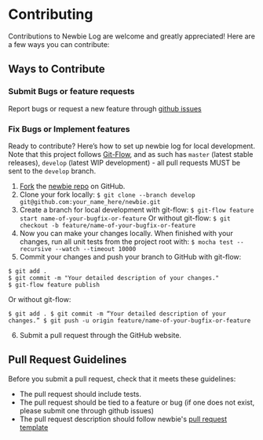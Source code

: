 # Contributing
Contributions to Newbie Log are welcome and greatly appreciated! Here are a few ways you can contribute:

## Ways to Contribute

### Submit Bugs or feature requests

Report bugs or request a new feature through [github issues](https://github.com/csickeco/newbie/issues)

### Fix Bugs or Implement features

Ready to contribute? Here’s how to set up newbie log for local development. Note that this project follows [Git-Flow](http://nvie.com/posts/a-successful-git-branching-model/), and as such has `master` (latest stable releases), `develop` (latest WIP development) - all pull requests MUST be sent to the `develop` branch.

1. [Fork](https://guides.github.com/activities/forking/#fork) the [newbie repo](https://github.com/csickelco/newbie) on GitHub. 
2. Clone your fork locally: ```$ git clone --branch develop git@github.com:your_name_here/newbie.git```
3. Create a branch for local development with git-flow: ```$ git-flow feature start name-of-your-bugfix-or-feature``` Or without git-flow: ```$ git checkout -b feature/name-of-your-bugfix-or-feature```
4. Now you can make your changes locally. When finished with your changes, run all unit tests from the project root with: ```$ mocha test --recursive --watch --timeout 10000```
5. Commit your changes and push your branch to GitHub with git-flow:
  ```
  $ git add .
  $ git commit -m "Your detailed description of your changes."
  $ git-flow feature publish
  ```
  Or without git-flow:
  ```
  $ git add . $ git commit -m “Your detailed description of your changes.” $ git push -u origin feature/name-of-your-bugfix-or-feature
  ```
6. Submit a pull request through the GitHub website.

## Pull Request Guidelines
Before you submit a pull request, check that it meets these guidelines:

* The pull request should include tests.
* The pull request should be tied to a feature or bug (if one does not exist, please submit one through github issues)
* The pull request description should follow newbie's [pull request template](PULL_REQUEST_TEMPLATE.md)
